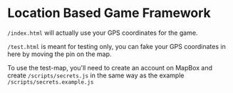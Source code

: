 # Location Based Game Framework

`/index.html` will actually use your GPS coordinates for the game.

`/test.html` is meant for testing only, you can fake your GPS coordinates in here by moving the pin on the map.

To use the test-map, you'll need to create an account on MapBox and create `/scripts/secrets.js` in the same way as the example `/scripts/secrets.example.js`
